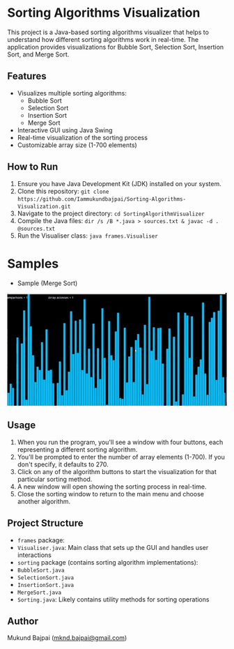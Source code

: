 # Sorting Algorithms Visualization

This project is a Java-based sorting algorithms visualizer that helps to understand how different sorting algorithms work in real-time. The application provides visualizations for Bubble Sort, Selection Sort, Insertion Sort, and Merge Sort.

## Features

* Visualizes multiple sorting algorithms:
  - Bubble Sort
  - Selection Sort
  - Insertion Sort
  - Merge Sort
* Interactive GUI using Java Swing
* Real-time visualization of the sorting process
* Customizable array size (1-700 elements)

## How to Run

1. Ensure you have Java Development Kit (JDK) installed on your system.
2. Clone this repository: ```git clone https://github.com/Iammukundbajpai/Sorting-Algorithms-Visualization.git```
3. Navigate to the project directory: ```cd SortingAlgorithmVisualizer```
4. Compile the Java files: ```dir /s /B *.java > sources.txt & javac -d . @sources.txt```
5. Run the Visualiser class: ```java frames.Visualiser```

# Samples

- Sample (Merge Sort)


![](images/Flashback-Jul22202406_02_51-ezgif.com-video-to-gif-converter.gif)

## Usage

1. When you run the program, you'll see a window with four buttons, each representing a different sorting algorithm.
2. You'll be prompted to enter the number of array elements (1-700). If you don't specify, it defaults to 270.
3. Click on any of the algorithm buttons to start the visualization for that particular sorting method.
4. A new window will open showing the sorting process in real-time.
5. Close the sorting window to return to the main menu and choose another algorithm.

## Project Structure

- `frames` package:
- `Visualiser.java`: Main class that sets up the GUI and handles user interactions
- `sorting` package (contains sorting algorithm implementations):
- `BubbleSort.java`
- `SelectionSort.java`
- `InsertionSort.java`
- `MergeSort.java`
- `Sorting.java`: Likely contains utility methods for sorting operations

## Author

Mukund Bajpai (mknd.bajpai@gmail.com)
